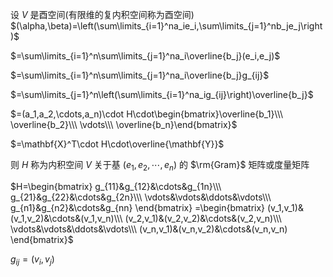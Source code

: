 设 $V$ 是酉空间(有限维的复内积空间称为酉空间)  
 $(\alpha,\beta)=\left(\sum\limits_{i=1}^na_ie_i,\sum\limits_{j=1}^nb_je_j\right)$  
  
 $=\sum\limits_{i=1}^n\sum\limits_{j=1}^na_i\overline{b_j}(e_i,e_j)$  
  
 $=\sum\limits_{i=1}^n\sum\limits_{j=1}^na_i\overline{b_j}g_{ij}$  
  
 $=\sum\limits_{j=1}^n\left(\sum\limits_{i=1}^na_ig_{ij}\right)\overline{b_j}$  
  
 $=(a_1,a_2,\cdots,a_n)\cdot H\cdot\begin{bmatrix}\overline{b_1}\\\ \overline{b_2}\\\ \vdots\\\ \overline{b_n}\end{bmatrix}$  
  
 $=\mathbf{X}^T\cdot H\cdot\overline{\mathbf{Y}}$  
  
则 $H$ 称为内积空间 $V$ 关于基 $(e_1,e_2,\cdots,e_n)$ 的 $\rm{Gram}$ 矩阵或度量矩阵  
  
 $H=\begin{bmatrix}  
g_{11}&g_{12}&\cdots&g_{1n}\\\ g_{21}&g_{22}&\cdots&g_{2n}\\\ \vdots&\vdots&\ddots&\vdots\\\ g_{n1}&g_{n2}&\cdots&g_{nn}  
\end{bmatrix}  
=\begin{bmatrix}  
(v_1,v_1)&(v_1,v_2)&\cdots&(v_1,v_n)\\\ (v_2,v_1)&(v_2,v_2)&\cdots&(v_2,v_n)\\\ \vdots&\vdots&\ddots&\vdots\\\ (v_n,v_1)&(v_n,v_2)&\cdots&(v_n,v_n)  
\end{bmatrix}$  
  
 $g_{ij}=(v_i,v_j)$  
